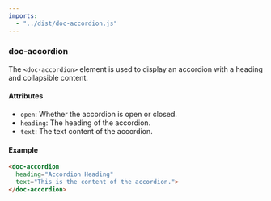 ```yaml
---
imports:
  - "../dist/doc-accordion.js"
---
```


### doc-accordion

The `<doc-accordion>` element is used to display an accordion with a heading and collapsible content.

#### Attributes

- `open`: Whether the accordion is open or closed.
- `heading`: The heading of the accordion.
- `text`: The text content of the accordion.

#### Example

```html
<doc-accordion 
  heading="Accordion Heading" 
  text="This is the content of the accordion.">
</doc-accordion>
```

<doc-accordion 
  heading="Accordion Heading" 
  text="This is the content of the accordion.">
</doc-accordion>
